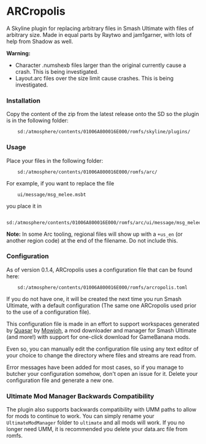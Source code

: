 # ARCropolis

A Skyline plugin for replacing arbitrary files in Smash Ultimate with files of arbitrary size. Made in equal parts by Raytwo and jam1garner, with lots of help from Shadow as well.


**Warning:** 
* Character .numshexb files larger than the original currently cause a crash. This is being investigated.
* Layout.arc files over the size limit cause crashes. This is being investigated.

### Installation

Copy the content of the zip from the latest release onto the SD so the plugin is in the following folder:

```
    sd:/atmosphere/contents/01006A800016E000/romfs/skyline/plugins/
```

### Usage

Place your files in the following folder:

```
    sd:/atmosphere/contents/01006A800016E000/romfs/arc/
```

For example, if you want to replace the file

```
    ui/message/msg_melee.msbt
```

you place it in

```
    sd:/atmosphere/contents/01006A800016E000/romfs/arc/ui/message/msg_melee.msbt
```

**Note:** In some Arc tooling, regional files will show up with a `+us_en` (or another region code) at the end of the filename. Do not include this.

### Configuration

As of version 0.1.4, ARCropolis uses a configuration file that can be found here:

```
    sd:/atmosphere/contents/01006A800016E000/romfs/arcropolis.toml
```

If you do not have one, it will be created the next time you run Smash Ultimate, with a default configuration (The same one ARCropolis used prior to the use of a configuration file).

This configuration file is made in an effort to support workspaces generated by [Quasar](https://github.com/Mowjoh/Quasar) by [Mowjoh](https://github.com/Mowjoh), a mod downloader and manager for Smash Ultimate (and more!) with support for one-click download for GameBanana mods.

Even so, you can manually edit the configuration file using any text editor of your choice to change the directory where files and streams are read from.

Error messages have been added for most cases, so if you manage to butcher your configuration somehow, don't open an issue for it. Delete your configuration file and generate a new one.

### Ultimate Mod Manager Backwards Compatibility

The plugin also supports backwards compatibility with UMM paths to allow for mods to continue to work. You can simply rename your `UltimateModManager` folder to `ultimate` and all mods will work. If you no longer need UMM, it is recommended you delete your data.arc file from romfs.
